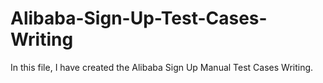 # Alibaba-Sign-Up-Test-Cases-Writing
In this file, I have created the Alibaba Sign Up Manual Test Cases Writing. 
